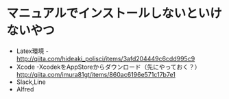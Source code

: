 # マニュアルでインストールしないといけないやつ

+ Latex環境
    -http://qiita.com/hideaki_polisci/items/3afd204449c6cdd995c9
+ Xcode
    -XcodekをAppStoreからダウンロード（先にやっておく？）
    http://qiita.com/imura81gt/items/860ac6196e571c17b7e1
+ Slack,Line
+ Alfred

